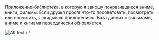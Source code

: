 Приложение-библиотека, в которую я заношу понравившиеся аниме, книги, фильмы. Если друзья просят что-то посоветовать, посмотреть или прочитать, я скидываю приложенияю. База данных с фильмами, аниме и кнгиами переодически обновляется.

![ Alt text](ezgif.com-gif-maker.gif) / ! [](ezgif.com-gif-maker.gif)
